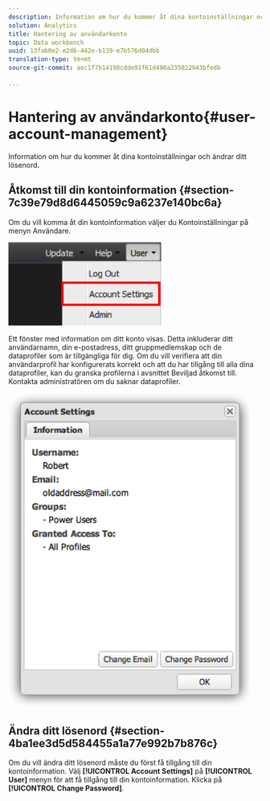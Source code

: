 ```yaml
---
description: Information om hur du kommer åt dina kontoinställningar och ändrar ditt lösenord.
solution: Analytics
title: Hantering av användarkonto
topic: Data workbench
uuid: 13fab0e2-e2db-442e-b139-e7b576d04dbb
translation-type: tm+mt
source-git-commit: aec1f7b14198cdde91f61d490a235022943bfedb

---
```



# Hantering av användarkonto{#user-account-management}

Information om hur du kommer åt dina kontoinställningar och ändrar ditt lösenord.

## Åtkomst till din kontoinformation {#section-7c39e79d8d6445059c9a6237e140bc6a}

Om du vill komma åt din kontoinformation väljer du Kontoinställningar på menyn Användare.

![](assets/account_settings.png)

Ett fönster med information om ditt konto visas. Detta inkluderar ditt användarnamn, din e-postadress, ditt gruppmedlemskap och de dataprofiler som är tillgängliga för dig. Om du vill verifiera att din användarprofil har konfigurerats korrekt och att du har tillgång till alla dina dataprofiler, kan du granska profilerna i avsnittet Beviljad åtkomst till. Kontakta administratören om du saknar dataprofiler.

![](assets/account_settings2.png)

## Ändra ditt lösenord {#section-4ba1ee3d5d584455a1a77e992b7b876c}

Om du vill ändra ditt lösenord måste du först få tillgång till din kontoinformation. Välj **[!UICONTROL Account Settings]** på **[!UICONTROL User]** menyn för att få tillgång till din kontoinformation. Klicka på **[!UICONTROL Change Password]**.

